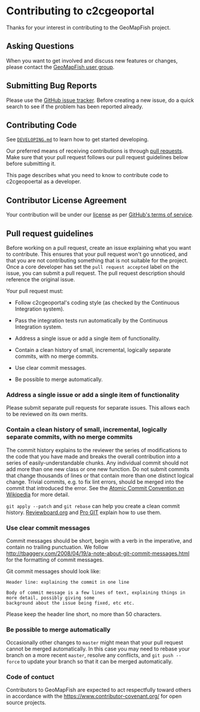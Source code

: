 # Contributing to c2cgeoportal

Thanks for your interest in contributing to the GeoMapFish project.

## Asking Questions

When you want to get involved and discuss new features or changes, please contact the
[GeoMapFish user group](https://geomapfish.org/).


## Submitting Bug Reports

Please use the [GitHub issue tracker](https://github.com/camptocamp/c2cgeoportal/issues). Before creating a
new issue, do a quick search to see if the problem has been reported already.


## Contributing Code

See [`DEVELOPING.md`](https://github.com/camptocamp/c2cgeoportal/blob/master/DEVELOPING.md) to learn how to
get started developing.

Our preferred means of receiving contributions is through
[pull requests](https://help.github.com/articles/using-pull-requests). Make sure that your pull request
follows our pull request guidelines below before submitting it.

This page describes what you need to know to contribute code to c2cgeopoertal as a developer.


## Contributor License Agreement

Your contribution will be under our
[license](https://raw.githubusercontent.com/camptocamp/c2cgeoportal/master/LICENSE.md) as per
[GitHub's terms of service](https://help.github.com/articles/github-terms-of-service/#6-contributions-under-repository-license).


## Pull request guidelines

Before working on a pull request, create an issue explaining what you want to contribute. This ensures that
your pull request won't go unnoticed, and that you are not contributing something that is not suitable for
the project. Once a core developer has set the `pull request accepted` label on the issue, you can submit a
pull request. The pull request description should reference the original issue.

Your pull request must:

 * Follow c2cgeoportal's coding style (as checked by the Continuous Integration system).

 * Pass the integration tests run automatically by the Continuous Integration system.

 * Address a single issue or add a single item of functionality.

 * Contain a clean history of small, incremental, logically separate commits, with no merge commits.

 * Use clear commit messages.

 * Be possible to merge automatically.


### Address a single issue or add a single item of functionality

Please submit separate pull requests for separate issues.  This allows each to be reviewed on its own merits.


### Contain a clean history of small, incremental, logically separate commits, with no merge commits

The commit history explains to the reviewer the series of modifications to the code that you have made and
breaks the overall contribution into a series of easily-understandable chunks.  Any individual commit should
not add more than one new class or one new function.  Do not submit commits that change thousands of lines
or that contain more than one distinct logical change.  Trivial commits, e.g. to fix lint errors, should be
merged into the commit that introduced the error.  See the
[Atomic Commit Convention on Wikipedia](http://en.wikipedia.org/wiki/Atomic_commit#Atomic_Commit_Convention)
for more detail.

`git apply --patch` and `git rebase` can help you create a clean commit history.
[Reviewboard.org](http://www.reviewboard.org/docs/codebase/dev/git/clean-commits/)
and [Pro GIT](http://git-scm.com/book/en/Git-Tools-Rewriting-History) explain how to use them.


### Use clear commit messages

Commit messages should be short, begin with a verb in the imperative, and
contain no trailing punctuation. We follow
http://tbaggery.com/2008/04/19/a-note-about-git-commit-messages.html
for the formatting of commit messages.

Git commit messages should look like:

    Header line: explaining the commit in one line

    Body of commit message is a few lines of text, explaining things in more detail, possibly giving some
    background about the issue being fixed, etc etc.

Please keep the header line short, no more than 50 characters.

### Be possible to merge automatically

Occasionally other changes to `master` might mean that your pull request cannot be merged automatically.
In this case you may need to rebase your branch on a more recent `master`, resolve any conflicts, and
`git push --force` to update your branch so that it can be merged automatically.

### Code of contuct

Contributors to GeoMapFish are expected to act respectfully toward others in accordance with the
https://www.contributor-covenant.org/ for open source projects.
